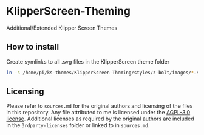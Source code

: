 # KlipperScreen-Theming
Additional/Extended Klipper Screen Themes

## How to install

Create symlinks to all .svg files in the KlipperScreen theme folder
```bash
ln -s /home/pi/ks-themes/KlipperScreen-Theming/styles/z-bolt/images/*.svg /home/pi/KlipperScreen/styles/z-bolt/images
```

## Licensing

Please refer to `sources.md` for the original authors and licensing of the files in this repository. Any file attributed to me is licensed under the [AGPL-3.0 license](LICENSE).
Additional licenses as required by the original authors are included in the `3rdparty-licenses` folder or linked to in `sources.md`.
